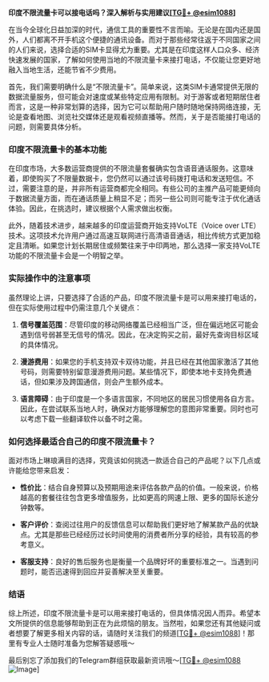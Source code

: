**印度不限流量卡可以接电话吗？深入解析与实用建议[[TG💪+ @esim1088](https://t.me/s/esim1088)]**

在当今全球化日益加深的时代，通信工具的重要性不言而喻。无论是在国内还是国外，人们都离不开手机这个便捷的通讯设备。而对于那些经常往返于不同国家之间的人们来说，选择合适的SIM卡显得尤为重要。尤其是在印度这样人口众多、经济快速发展的国家，了解如何使用当地的不限流量卡来接打电话，不仅能让您更好地融入当地生活，还能节省不少费用。

首先，我们需要明确什么是“不限流量卡”。简单来说，这类SIM卡通常提供无限的数据流量服务，但可能会对速度或某些特定应用有限制。对于游客或者短期居住者而言，这是一种非常划算的选择，因为它可以帮助用户随时随地保持网络连接，无论是查看地图、浏览社交媒体还是观看视频直播等。然而，关于是否能接打电话的问题，则需要具体分析。

### 印度不限流量卡的基本功能

在印度市场，大多数运营商提供的不限流量套餐确实包含语音通话服务。这意味着，即使购买了不限量数据卡，您仍然可以通过该号码拨打电话和发送短信。不过，需要注意的是，并非所有运营商都完全相同。有些公司的主推产品可能更倾向于数据流量方面，而在通话质量上稍显不足；而另一些公司则可能专注于优化通话体验。因此，在挑选时，建议根据个人需求做出权衡。

此外，随着技术进步，越来越多的印度运营商开始支持VoLTE（Voice over LTE）技术。这项技术允许用户通过高速互联网进行高清语音通话，相比传统方式更加稳定且清晰。如果您计划长期居住或频繁往来于中印两地，那么选择一家支持VoLTE功能的不限流量卡会是一个明智之举。

### 实际操作中的注意事项

虽然理论上讲，只要选择了合适的产品，印度不限流量卡是可以用来接打电话的，但在实际使用过程中仍需注意几个关键点：

1. **信号覆盖范围**：尽管印度的移动网络覆盖已经相当广泛，但在偏远地区可能会遇到信号弱甚至无信号的情况。因此，在决定购买之前，最好先查询目标区域的具体情况。
   
2. **漫游费用**：如果您的手机支持双卡双待功能，并且已经在其他国家激活了其他号码，则需要特别留意漫游费用问题。某些情况下，即使本地卡支持免费通话，但如果涉及跨国通信，则会产生额外成本。

3. **语言障碍**：由于印度是一个多语言国家，不同地区的居民习惯使用各自方言。因此，在尝试联系当地人时，确保对方能够理解您的意图非常重要。同时也可以考虑下载一些翻译软件以备不时之需。

### 如何选择最适合自己的印度不限流量卡？

面对市场上琳琅满目的选择，究竟该如何挑选一款适合自己的产品呢？以下几点或许能给您带来启发：

- **性价比**：结合自身预算以及预期用途来评估各款产品的价值。一般来说，价格越高的套餐往往包含更多增值服务，比如更高的网速上限、更多的国际长途分钟数等。
  
- **客户评价**：查阅过往用户的反馈信息可以帮助我们更好地了解某款产品的优缺点。尤其是那些已经经历过长时间使用的消费者所分享的经验，具有较高的参考意义。
  
- **客服支持**：良好的售后服务也是衡量一个品牌好坏的重要标准之一。当遇到问题时，能否迅速得到回应并妥善解决至关重要。

### 结语

综上所述，印度不限流量卡是可以用来接打电话的，但具体情况因人而异。希望本文所提供的信息能够帮助到正在为此烦恼的朋友。当然啦，如果您还有其他疑问或者想要了解更多相关内容的话，请随时关注我们的频道[[TG💪+ @esim1088](https://t.me/s/esim1088)]！那里有专业人士随时准备为您解答疑惑哦～

最后别忘了添加我们的Telegram群组获取最新资讯哦～[[TG💪+ @esim1088](https://t.me/s/esim1088) ![Image](https://i.postimg.cc/4NQfJmqS/Snipaste-2025-05-13-00-14-12.png)]